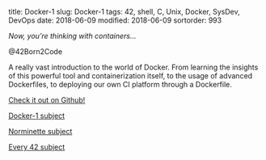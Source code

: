 title: Docker-1
slug: Docker-1
tags: 42, shell, C, Unix, Docker, SysDev, DevOps
date: 2018-06-09
modified: 2018-06-09
sortorder: 993

_Now, you’re thinking with containers..._

@42Born2Code

A really vast introduction to the world of Docker. From learning the insights of this powerful tool and containerization itself, to the usage of advanced Dockerfiles, to deploying our own CI platform through a Dockerfile.



[Check it out on Github!](https://github.com/abguimba/42-Docker-1)  
  
  



[Docker-1 subject](PDFs/42-docker.en.pdf)

[Norminette subject](https://github.com/Binary-Hackers/42_Subjects/blob/master/04_Norme/norme_2_0_1.pdf)

[Every 42 subject](https://github.com/agavrel/42_Subjects)
